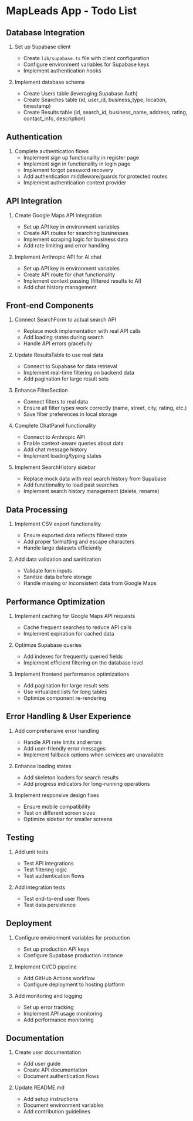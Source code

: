 # MapLeads App - Todo List

## Database Integration

1. Set up Supabase client
   - Create `lib/supabase.ts` file with client configuration
   - Configure environment variables for Supabase keys
   - Implement authentication hooks

2. Implement database schema
   - Create Users table (leveraging Supabase Auth)
   - Create Searches table (id, user_id, business_type, location, timestamp)
   - Create Results table (id, search_id, business_name, address, rating, contact_info, description)

## Authentication

1. Complete authentication flows
   - Implement sign up functionality in register page
   - Implement sign in functionality in login page
   - Implement forgot password recovery
   - Add authentication middleware/guards for protected routes
   - Implement authentication context provider

## API Integration

1. Create Google Maps API integration
   - Set up API key in environment variables
   - Create API routes for searching businesses
   - Implement scraping logic for business data
   - Add rate limiting and error handling

2. Implement Anthropic API for AI chat
   - Set up API key in environment variables
   - Create API route for chat functionality
   - Implement context passing (filtered results to AI)
   - Add chat history management

## Front-end Components

1. Connect SearchForm to actual search API
   - Replace mock implementation with real API calls
   - Add loading states during search
   - Handle API errors gracefully

2. Update ResultsTable to use real data
   - Connect to Supabase for data retrieval
   - Implement real-time filtering on backend data
   - Add pagination for large result sets

3. Enhance FilterSection
   - Connect filters to real data
   - Ensure all filter types work correctly (name, street, city, rating, etc.)
   - Save filter preferences in local storage

4. Complete ChatPanel functionality
   - Connect to Anthropic API
   - Enable context-aware queries about data
   - Add chat message history
   - Implement loading/typing states

5. Implement SearchHistory sidebar
   - Replace mock data with real search history from Supabase
   - Add functionality to load past searches
   - Implement search history management (delete, rename)

## Data Processing

1. Implement CSV export functionality
   - Ensure exported data reflects filtered state
   - Add proper formatting and escape characters
   - Handle large datasets efficiently

2. Add data validation and sanitization
   - Validate form inputs
   - Sanitize data before storage
   - Handle missing or inconsistent data from Google Maps

## Performance Optimization

1. Implement caching for Google Maps API requests
   - Cache frequent searches to reduce API calls
   - Implement expiration for cached data

2. Optimize Supabase queries
   - Add indexes for frequently queried fields
   - Implement efficient filtering on the database level

3. Implement frontend performance optimizations
   - Add pagination for large result sets
   - Use virtualized lists for long tables
   - Optimize component re-rendering

## Error Handling & User Experience

1. Add comprehensive error handling
   - Handle API rate limits and errors
   - Add user-friendly error messages
   - Implement fallback options when services are unavailable

2. Enhance loading states
   - Add skeleton loaders for search results
   - Add progress indicators for long-running operations

3. Implement responsive design fixes
   - Ensure mobile compatibility
   - Test on different screen sizes
   - Optimize sidebar for smaller screens

## Testing

1. Add unit tests
   - Test API integrations
   - Test filtering logic
   - Test authentication flows

2. Add integration tests
   - Test end-to-end user flows
   - Test data persistence

## Deployment

1. Configure environment variables for production
   - Set up production API keys
   - Configure Supabase production instance

2. Implement CI/CD pipeline
   - Add GitHub Actions workflow
   - Configure deployment to hosting platform

3. Add monitoring and logging
   - Set up error tracking
   - Implement API usage monitoring
   - Add performance monitoring

## Documentation

1. Create user documentation
   - Add user guide
   - Create API documentation
   - Document authentication flows

2. Update README.md
   - Add setup instructions
   - Document environment variables
   - Add contribution guidelines 